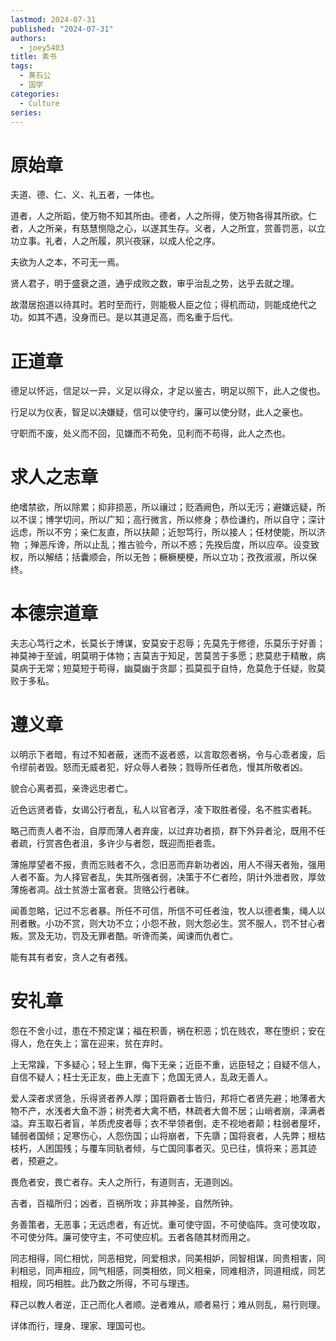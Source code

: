 ```yaml
---
lastmod: 2024-07-31
published: "2024-07-31"
authors:
  - joey5403
title: 素书
tags:
  - 黄石公
  - 国学
categories:
  - Culture
series:
---
```



# 原始章

夫道、德、仁、义、礼五者，一体也。

道者，人之所蹈，使万物不知其所由。德者，人之所得，使万物各得其所欲。仁者，人之所亲，有慈慧恻隐之心，以遂其生存。义者，人之所宜，赏善罚恶，以立功立事。礼者，人之所履，夙兴夜寐，以成人伦之序。

夫欲为人之本，不可无一焉。

贤人君子，明于盛衰之道，通乎成败之数，审乎治乱之势，达乎去就之理。

故潜居抱道以待其时。若时至而行，则能极人臣之位；得机而动，则能成绝代之功。如其不遇，没身而已。是以其道足高，而名重于后代。

# 正道章

德足以怀远，信足以一异，义足以得众，才足以鉴古，明足以照下，此人之俊也。

行足以为仪表，智足以决嫌疑，信可以使守约，廉可以使分财，此人之豪也。

守职而不废，处义而不回，见嫌而不苟免，见利而不苟得，此人之杰也。

# 求人之志章

绝嗜禁欲，所以除累；抑非损恶，所以禳过；贬酒阙色，所以无污；避嫌远疑，所以不误；博学切问，所以广知；高行微言，所以修身；恭俭谦约，所以自守；深计远虑，所以不穷；亲仁友直，所以扶颠；近恕笃行，所以接人；任材使能，所以济物 ；殚恶斥谗，所以止乱；推古验今，所以不惑；先揆后度，所以应卒。设变致权，所以解结；括囊顺会，所以无咎；橛橛梗梗，所以立功；孜孜淑淑，所以保终。

# 本德宗道章

夫志心笃行之术，长莫长于博谋，安莫安于忍辱；先莫先于修德，乐莫乐于好善；神莫神于至诚，明莫明于体物；吉莫吉于知足，苦莫苦于多愿；悲莫悲于精散，病莫病于无常；短莫短于苟得，幽莫幽于贪鄙；孤莫孤于自恃，危莫危于任疑，败莫败于多私。

# 遵义章

以明示下者暗，有过不知者蔽，迷而不返者惑，以言取怨者祸，令与心乖者废，后令缪前者毁。怒而无威者犯，好众辱人者殃；戮辱所任者危，慢其所敬者凶。

貌合心离者孤，亲谗远忠者亡。

近色远贤者昏，女谒公行者乱，私人以官者浮，凌下取胜者侵，名不胜实者耗。

略己而责人者不治，自厚而薄人者弃废，以过弃功者损，群下外异者沦，既用不任者疏，行赏吝色者沮，多许少与者怨，既迎而拒者乖。

薄施厚望者不报，贵而忘贱者不久，念旧恶而弃新功者凶，用人不得天者殆，强用人者不畜。为人择官者乱，失其所强者弱，决策于不仁者险，阴计外泄者败，厚敛薄施者凋。战士贫游士富者衰。货赂公行者昧。

闻善忽略，记过不忘者暴。所任不可信，所信不可任者浊，牧人以德者集，绳人以刑者散。小功不赏，则大功不立；小怨不赦，则大怨必生。赏不服人，罚不甘心者叛。赏及无功，罚及无罪者酷。听谗而美，闻谏而仇者亡。

能有其有者安，贪人之有者残。

# 安礼章

怨在不舍小过，患在不预定谋；福在积善，祸在积恶；饥在贱农，寒在堕织；安在得人，危在失上；富在迎来，贫在弃时。

上无常躁，下多疑心；轻上生罪，侮下无亲；近臣不重，远臣轻之；自疑不信人，自信不疑人；枉士无正友，曲上无直下；危国无贤人，乱政无善人。

爱人深者求贤急，乐得贤者养人厚；国将霸者士皆归，邦将亡者贤先避；地薄者大物不产，水浅者大鱼不游；树秃者大禽不栖，林疏者大兽不居；山峭者崩，泽满者溢。弃玉取石者盲，羊质虎皮者辱；衣不举领者倒，走不视地者颠；柱弱者屋坏，辅弱者国倾；足寒伤心，人怨伤国；山将崩者，下先隳；国将衰者，人先弊；根枯枝朽，人困国残；与覆车同轨者倾，与亡国同事者灭。见已往，慎将来；恶其迹者，预避之。

畏危者安，畏亡者存。夫人之所行，有道则吉，无道则凶。

吉者，百福所归；凶者，百祸所攻；非其神圣，自然所钟。

务善策者，无恶事；无远虑者，有近忧。重可使守固，不可使临阵。贪可使攻取，不可使分阵。廉可使守主，不可使应机。五者各随其材而用之。

同志相得，同仁相忧，同恶相党，同爱相求，同美相妒，同智相谋，同贵相害，同利相忌，同声相应，同气相感，同类相依，同义相亲，同难相济，同道相成，同艺相规，同巧相胜。此乃数之所得，不可与理违。

释己以教人者逆，正己而化人者顺。逆者难从，顺者易行；难从则乱，易行则理。

详体而行，理身、理家、理国可也。